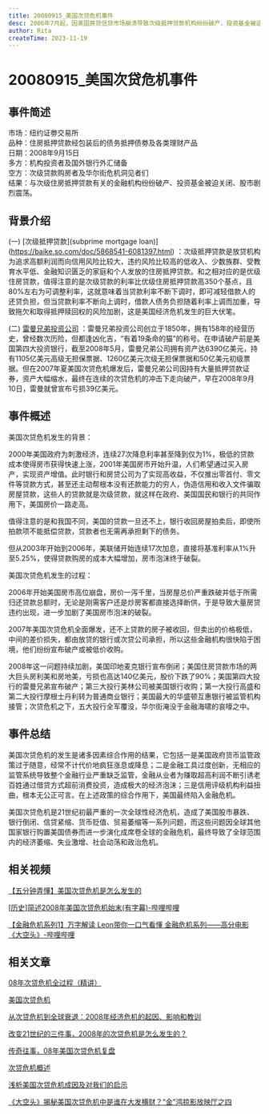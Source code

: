 ```yaml
---
title: 20080915_美国次贷危机事件
desc: 2006年7月起，因美国房贷信贷市场崩溃导致次级抵押贷款机构纷纷破产，投资基金被迫关闭、股市陷入剧烈震荡，这就是世界著名的美国次贷危机事件，这场危机始于当地时间2006年，到2007年8月席卷美国、欧盟和日本等世界主要金融市场，2008年9月9日陷入失控。
author: Rita
createTime: 2023-11-19
---
```


# 20080915_美国次贷危机事件

## 事件简述
市场：纽约证劵交易所  
品种：住房抵押贷款经包装后的债务抵押债劵及各类理财产品  
日期：2008年9月15日  
多方：机构投资者及国外银行外汇储备  
空方：次级贷款购房者及华尔街危机洞见者们  
结果：与次级住房抵押贷款有关的金融机构纷纷破产、投资基金被迫关闭、股市剧烈震荡。

## 背景介绍
    
(一) [次级抵押贷款](subprime mortgage loan)](https://baike.so.com/doc/5868541-6081397.html) ：次级抵押贷款是放贷机构为追求高额利润而向信用风险比较大，违约风险比较高的低收入、少数族群、受教育水平低、金融知识匮乏的家庭和个人发放的住房抵押贷款。和之相对应的是优级住房贷款，值得注意的是次级贷款的利率比优级住房抵押贷款高350个基点，且80%左右为可调整利率，这就意味着当贷款利率不断下调时，即可减轻借款人的还贷负担，但当贷款利率不断向上调时，借款人债务负担随着利率上调而加重，导致拖欠和取得抵押赎回权的风险加剧，这是美国经济危机发生的巨大伏笔。
    
(二) [雷曼兄弟投资公司](https://baike.so.com/doc/5611538-5824148.html) ：雷曼兄弟投资公司创立于1850年，拥有158年的经营历史，曾经数次历险，但都逢凶化吉，“有着19条命的猫”的称号。在申请破产前是美国第四大投资银行，截至2008年5月，雷曼兄弟公司拥有资产达6390亿美元，持有1105亿美元高级无担保票据、1260亿美元次级无担保票据和50亿美元初级票据。但在2007年夏美国次贷危机爆发后，雷曼兄弟公司因持有大量抵押贷款证券，资产大幅缩水，最终在连续的次贷危机的冲击下走向破产，早在2008年9月10日，雷曼就曾宣布亏损39亿美元。

## 事件概述

美国次贷危机发生的背景：

2000年美国政府为刺激经济，连续27次降息利率甚至降到仅为1%，极低的贷款成本使得房市获得快速上涨，2001年美国房市开始升温，人们希望通过买入房产，实现资产增值。此时银行和房贷公司为了实现高收益，不仅推出零首付、零文件等贷款方式，甚至还主动帮根本没有还款能力的穷人，伪造信用和收入文件骗取房屋贷款，这些人的贷款就是次级贷款，就这样在政府、美国国民和银行的共同作用下，美国房价一路走高。

值得注意的是和我国不同，美国的贷款一旦还不上，银行收回房屋拍卖后，即使所拍款项不能抵偿贷款，贷款者也无需再承担剩下的债务。

但从2003年开始到2006年，美联储开始连续17次加息，直接将基准利率从1%升至5.25%，使得贷款购房的成本大幅增加，房市泡沫终于破裂。　

美国次贷危机发生的过程：

2006年开始美国房市高位崩盘，房价一泻千里，当房屋总价严重跌破并低于所需归还贷款总额时，无论是刚需客户还是炒房客都直接选择断供，于是导致大量房贷违约出现，进一步加剧了美国房市泡沫的破裂。

2007年美国次贷危机全面爆发，还不上贷款的房子被收回，但卖出的价格极低，中间的差价损失，都由放贷的银行或次贷公司承担，所以这些金融机构很快陷于困境，他们纷纷宣布破产或被低价收购。

2008年这一问题持续加剧，美国印地麦克银行宣布倒闭；美国住房贷款市场的两大巨头房利美和房地美，亏损也高达140亿美元，股价下跌了90%；美国第四大投行的雷曼兄弟宣布破产；第三大投行美林公司被美国银行收购；第一大投行高盛和第二大投行摩根士丹利转为普通商业银行；美国最大的华盛顿互惠银行被监管机构接管；次贷危机之下，五大投行全军覆没，华尔街淹没于金融海啸的哀嚎之中。

## 事件总结

美国次贷危机的发生是诸多因素综合作用的结果，它包括一是美国政府货币监管政策过于随意，经常不计代价地疯狂涨息或降息；二是金融工具过度创新，无相应的监管系统导致整个金融行业严重缺乏监管，金融从业者为赚取超高利润不断引诱老百姓通过借贷方式超前消费投资，造成极大的经济泡沫；三是信用评级机构利益扭曲，根本无公正可言。在上述政策的综合作用下，美国最终陷入金融危机。　

美国次贷危机是21世纪初最严重的一次全球性经济危机，造成了美国股市暴跌、银行倒闭、信贷紧缩、货币贬值、贸易萎缩等一系列问题，而这些问题因全球其他国家银行购置美国债券而进一步演化成席卷全球的金融危机，最终导致了全球范围内的经济萎缩、失业激增、社会动荡和政治危机。

## 相关视频
 
[【五分钟弄懂】美国次贷危机是怎么发生的]( https://b23.tv/tRJGyJZ)
			
[[历史]简述2008年美国次贷危机始末(有字幕)-哔哩哔哩](https://b23.tv/Cq49Q8g)
			
[【金融危机系列1】万字解读 Leon带你一口气看懂 金融危机系列——高分电影《大空头》-哔哩哔哩](https://b23.tv/sbRuj6M)
## 相关文章

[08年次贷危机全过程（精讲）](https://baijiahao.baidu.com/s?id=1706783436485325709)
			 	 
[美国次贷危机](https://baike.baidu.com/item/%E7%BE%8E%E5%9B%BD%E6%AC%A1%E8%B4%B7%E5%8D%B1%E6%9C%BA/9216445?fr=ge_ala)
			 
[从次贷危机到全球衰退：2008年经济危机的起因、影响和教训](https://baijiahao.baidu.com/s?id=1766032911007622515&wfr=spider&for=pc)
			 
[改变21世纪的三件事，2008年的次贷危机是怎么发生的？](https://baijiahao.baidu.com/s?id=1652890557389310750&wfr=spider&for=pc)
			 
[传奇往事，08年美国次贷危机复盘](https://baijiahao.baidu.com/s?id=1778001168891953409&wfr=spider&for=pc)
    
[次贷危机概述](https://wiki.mbalib.com/wiki/%E6%AC%A1%E8%B4%B7%E5%8D%B1%E6%9C%BA)

[浅析美国次贷危机成因及对我们的启示](https://www.sohu.com/a/128089618_586140)

[《大空头》揭秘美国次贷危机中是谁在大发横财？“金”鸿掠影放映厅之四](https://www.sohu.com/a/361597443_777955)
